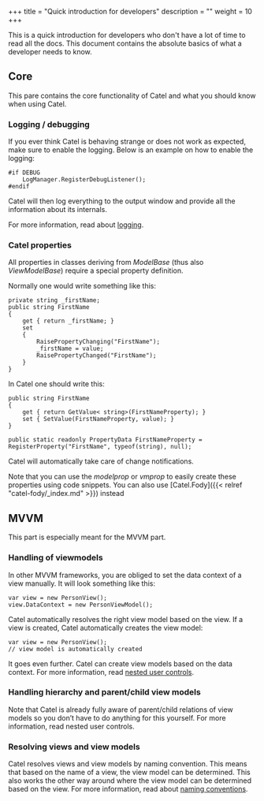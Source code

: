 +++
title = "Quick introduction for developers" 
description = ""
weight = 10
+++

This is a quick introduction for developers who don't have a lot of time to read all the docs. This document contains the absolute basics of what a developer needs to know.

## Core

This pare contains the core functionality of Catel and what you should know when using Catel.

### Logging / debugging

If you ever think Catel is behaving strange or does not work as expected, make sure to enable the logging. Below is an example on how to enable the logging:

```
#if DEBUG
    LogManager.RegisterDebugListener();
#endif
```

Catel will then log everything to the output window and provide all the information about its internals.

For more information, read about [logging](Logging).

### Catel properties

All properties in classes deriving from *ModelBase* (thus also *ViewModelBase*) require a special property definition.

Normally one would write something like this:

```
private string _firstName;
public string FirstName
{
    get { return _firstName; }
    set
    {
        RaisePropertyChanging("FirstName");
        _firstName = value;
        RaisePropertyChanged("FirstName");
    }
}
```

In Catel one should write this:

```
public string FirstName
{
    get { return GetValue< string>(FirstNameProperty); }
    set { SetValue(FirstNameProperty, value); }
}

public static readonly PropertyData FirstNameProperty = RegisterProperty("FirstName", typeof(string), null);
```

Catel will automatically take care of change notifications.

Note that you can use the *modelprop* or *vmprop* to easily create these properties using code snippets. You can also use [Catel.Fody]({{< relref "catel-fody/_index.md" >}}) instead

## MVVM

This part is especially meant for the MVVM part.

### Handling of viewmodels

In other MVVM frameworks, you are obliged to set the data context of a view manually. It will look something like this:

```
var view = new PersonView();
view.DataContext = new PersonViewModel();
```

Catel automatically resolves the right view model based on the view. If a view is created, Catel automatically creates the view model:

```
var view = new PersonView();
// view model is automatically created
```

It goes even further. Catel can create view models based on the data context. For more information, read [nested user controls](Introduction_to_the_nested_user_controls_problem).

### Handling hierarchy and parent/child view models

Note that Catel is already fully aware of parent/child relations of view models so you don’t have to do anything for this yourself. For more information, read nested user controls.

### Resolving views and view models

Catel resolves views and view models by naming convention. This means that based on the name of a view, the view model can be determined. This also works the other way around where the view model can be determined based on the view. For more information, read about [naming conventions](https://catelproject.atlassian.net/wiki/display/CTL/Locators+and+naming+conventions).

